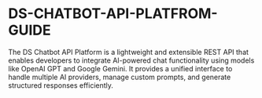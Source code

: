 # DS-CHATBOT-API-PLATFROM-GUIDE
The DS Chatbot API Platform is a lightweight and extensible REST API that enables developers to integrate AI-powered chat functionality using models like OpenAI GPT and Google Gemini. It provides a unified interface to handle multiple AI providers, manage custom prompts, and generate structured responses efficiently.
